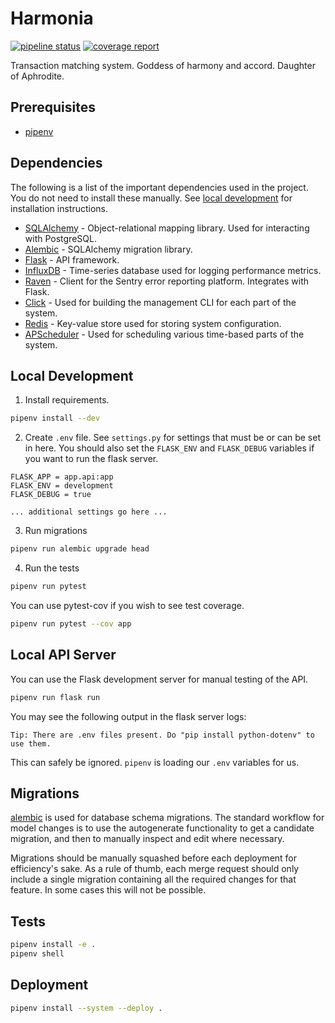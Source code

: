 # Harmonia

[![pipeline status](https://git.bink.com/Olympus/harmonia/badges/develop/pipeline.svg)](https://git.bink.com/Olympus/harmonia/commits/develop) [![coverage report](https://git.bink.com/Olympus/harmonia/badges/develop/coverage.svg)](https://git.bink.com/Olympus/harmonia/commits/develop)

Transaction matching system. Goddess of harmony and accord. Daughter of Aphrodite.

## Prerequisites

* [pipenv](https://docs.pipenv.org)

## Dependencies

The following is a list of the important dependencies used in the project. You do not need to install these manually. See [local development](#Local%20Development) for installation instructions.

* [SQLAlchemy](https://www.sqlalchemy.org) - Object-relational mapping library. Used for interacting with PostgreSQL.
* [Alembic](http://alembic.zzzcomputing.com/en/latest) - SQLAlchemy migration library.
* [Flask](http://flask.pocoo.org) - API framework.
* [InfluxDB](http://influxdb-python.readthedocs.io/en/latest) - Time-series database used for logging performance metrics.
* [Raven](https://docs.sentry.io/clients/python) - Client for the Sentry error reporting platform. Integrates with Flask.
* [Click](http://click.pocoo.org/6) - Used for building the management CLI for each part of the system.
* [Redis](https://redis-py.readthedocs.io/en/latest) - Key-value store used for storing system configuration.
* [APScheduler](https://apscheduler.readthedocs.io/en/latest) - Used for scheduling various time-based parts of the system.

## Local Development

1. Install requirements.

```bash
pipenv install --dev
```

2. Create `.env` file. See `settings.py` for settings that must be or can be set in here. You should also set the `FLASK_ENV` and `FLASK_DEBUG` variables if you want to run the flask server.

```
FLASK_APP = app.api:app
FLASK_ENV = development
FLASK_DEBUG = true

... additional settings go here ...
```

3. Run migrations

```bash
pipenv run alembic upgrade head
```

4. Run the tests

```bash
pipenv run pytest
```

You can use pytest-cov if you wish to see test coverage.

```bash
pipenv run pytest --cov app
```

## Local API Server

You can use the Flask development server for manual testing of the API.

```bash
pipenv run flask run
```

You may see the following output in the flask server logs:

```
Tip: There are .env files present. Do "pip install python-dotenv" to use them.
```

This can safely be ignored. `pipenv` is loading our `.env` variables for us.

## Migrations

[alembic](http://alembic.zzzcomputing.com/en/latest) is used for database schema migrations. The standard workflow for model changes is to use the autogenerate functionality to get a candidate migration, and then to manually inspect and edit where necessary.

Migrations should be manually squashed before each deployment for efficiency's sake. As a rule of thumb, each merge request should only include a single migration containing all the required changes for that feature. In some cases this will not be possible.

## Tests

```bash
pipenv install -e .
pipenv shell
```

## Deployment

```bash
pipenv install --system --deploy .
```
